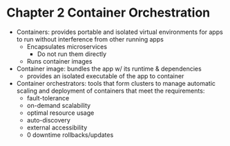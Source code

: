 # Chapter 2 Container Orchestration
- Containers: provides portable and isolated virtual environments for apps to run without interference from other running apps
	- Encapsulates microservices
		- Do not run them directly
	- Runs container images
- Container image: bundles the app w/ its runtime & dependencies
	- provides an isolated executable of the app to container
- Container orchestrators: tools that form clusters to manage automatic scaling and deployment of containers that meet the requirements:
	- fault-tolerance
	- on-demand scalability
	- optimal resource usage
	- auto-discovery
	- external accessibility
	- 0 downtime rollbacks/updates

